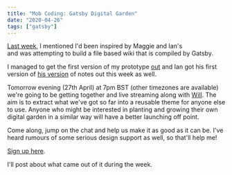 ```yaml
---
title: "Mob Coding: Gatsby Digital Garden"
date: "2020-04-26"
tags: ["gatsby"]
---
```


[Last week](/posts/yak-shaving/), I mentioned I'd been inspired by Maggie and Ian's  
and was attempting to build a file based wiki that is compiled by Gatsby.

I managed to get the first version of my prototype [out](/wiki) and Ian got his first version of [his version](https://www.ianjones.us/notes/digital-garden) of notes out this week as well.

Tomorrow evening (27th April) at 7pm BST (other timezones are available) we're going to be getting together and live streaming along with [Will](https://twitter.com/willjohnsonio/). The aim is to extract what we've got so far into a reusable theme for anyone else to use. Anyone who might be interested in planting and growing their own digital garden in a similar way will have a better launching off point.

Come along, jump on the chat and help us make it as good as it can be. I've heard rumours of some serious design support as well, so that'll help me!

[Sign up here](https://egghead.zoom.us/webinar/register/WN_oa6DPjC6Qkmh81dGjqmbHw/).

I'll post about what came out of it during the week.
